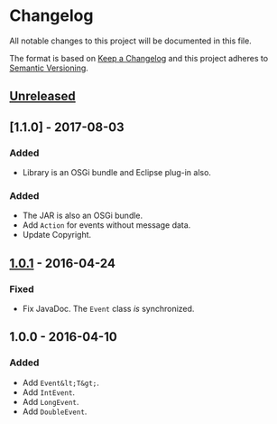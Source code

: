 Changelog
=========

All notable changes to this project will be documented in this file.

The format is based on [Keep a Changelog](http://keepachangelog.com/en/1.0.0/)
and this project adheres to [Semantic Versioning](http://semver.org/spec/v2.0.0.html).

## [Unreleased]

## [1.1.0] - 2017-08-03

### Added

*   Library is an OSGi bundle and Eclipse plug-in also.

### Added

*   The JAR is also an OSGi bundle.
*   Add `Action` for events without message data.
*   Update Copyright.

## [1.0.1] - 2016-04-24

### Fixed

*   Fix JavaDoc. The `Event` class _is_ synchronized.

## 1.0.0 - 2016-04-10

### Added

*   Add `Event&lt;T&gt;`.
*   Add `IntEvent`.
*   Add `LongEvent`.
*   Add `DoubleEvent`.


[Unreleased]: https://github.com/falkoschumann/java-eventbus/compare/v1.1.0...HEAD
[1.0.1]: https://github.com/falkoschumann/java-eventbus/compare/v1.0.0...V1.1.0
[1.0.1]: https://github.com/falkoschumann/java-eventbus/compare/v1.0.0...V1.0.1
